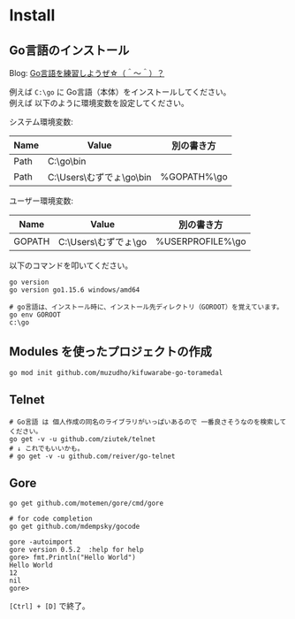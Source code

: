 # Install

## Go言語のインストール

Blog: [Go言語を練習しようぜ☆（＾～＾）？](https://crieit.net/drafts/5ffc46af9214c)  

例えば `C:\go` に Go言語（本体）をインストールしてください。  
例えば 以下のように環境変数を設定してください。  

システム環境変数:  

| Name | Value                    | 別の書き方  |
| ---- | ------------------------ | ----------- |
| Path | C:\go\bin                |             |
| Path | C:\Users\むずでょ\go\bin | %GOPATH%\go |

ユーザー環境変数:  

| Name   | Value                | 別の書き方       |
| ------ | -------------------- | ---------------- |
| GOPATH | C:\Users\むずでょ\go | %USERPROFILE%\go |

以下のコマンドを叩いてください。  

```shell
go version
go version go1.15.6 windows/amd64

# go言語は、インストール時に、インストール先ディレクトリ（GOROOT）を覚えています。
go env GOROOT
c:\go
```

## Modules を使ったプロジェクトの作成

```shell
go mod init github.com/muzudho/kifuwarabe-go-toramedal
```

## Telnet

```shell
# Go言語 は 個人作成の同名のライブラリがいっぱいあるので 一番良さそうなのを検索してください。
go get -v -u github.com/ziutek/telnet
# ↓ これでもいいかも。
# go get -v -u github.com/reiver/go-telnet
```

## Gore

```shell
go get github.com/motemen/gore/cmd/gore

# for code completion
go get github.com/mdempsky/gocode

gore -autoimport
gore version 0.5.2  :help for help
gore> fmt.Println("Hello World")
Hello World
12
nil
gore>
```

`[Ctrl] + [D]` で終了。  
